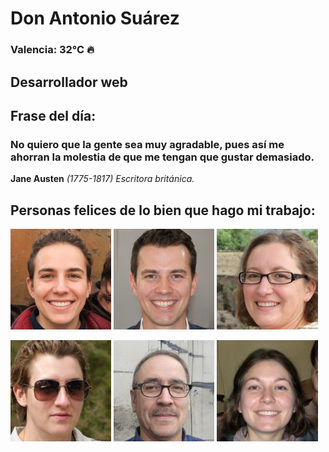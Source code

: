 # Don Antonio Suárez
### Valencia:  32°C 🔥
## Desarrollador web
## Frase del día:
<!-- START QUOTE -->
### No quiero que la gente sea muy agradable, pues así me ahorran la molestia de que me tengan que gustar demasiado.
**Jane Austen** *(1775-1817) Escritora británica.*
<!-- END QUOTE -->






## Personas felices de lo bien que hago mi trabajo:

<p float="left">
  <img src="src/image_0.png" width="32%" />
  <img src="src/image_1.png" width="32%" /> 
  <img src="src/image_2.png" width="32%" />
</p>
<p float="left">
  <img src="src/image_3.png" width="32%" />
  <img src="src/image_4.png" width="32%" /> 
  <img src="src/image_5.png" width="32%" />
</p>